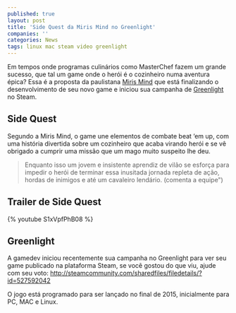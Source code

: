 ```yaml
---
published: true
layout: post
title: 'Side Quest da Miris Mind no Greenlight'
companies: ''
categories: News
tags: linux mac steam video greenlight
---
```

Em tempos onde programas culinários como MasterChef fazem um grande sucesso, que tal um game onde o herói é o cozinheiro numa aventura épica? Essa é a proposta da paulistana <a href="http://www.mirismind.com/" target="_blank">Miris Mind</a>
 que está finalizando o desenvolvimento de seu novo game e iniciou sua campanha de <a href="http://steamcommunity.com/sharedfiles/filedetails/?id=527592042" target="_blank">Greenlight </a>
no Steam.

## Side Quest
Segundo a Miris Mind, o game une elementos de combate beat ‘em up, com uma história divertida sobre um cozinheiro que acaba virando herói e se vê obrigado a cumprir uma missão que um mago muito suspeito lhe deu.




> Enquanto isso um jovem e insistente aprendiz de vilão se esforça para impedir o herói de terminar essa inusitada jornada repleta de ação, hordas de inimigos e até um cavaleiro lendário. (comenta a equipe")




## Trailer de Side Quest
{% youtube S1xVpfPhB08 %}

## Greenlight
A gamedev iniciou recentemente sua campanha no Greenlight para ver seu game publicado na plataforma Steam, se você gostou do que viu, ajude com seu voto: <a href="http://steamcommunity.com/sharedfiles/filedetails/?id=527592042" target="_blank">http://steamcommunity.com/sharedfiles/filedetails/?id=527592042</a>





O jogo está programado para ser lançado no final de 2015, inicialmente para PC, MAC e Linux.